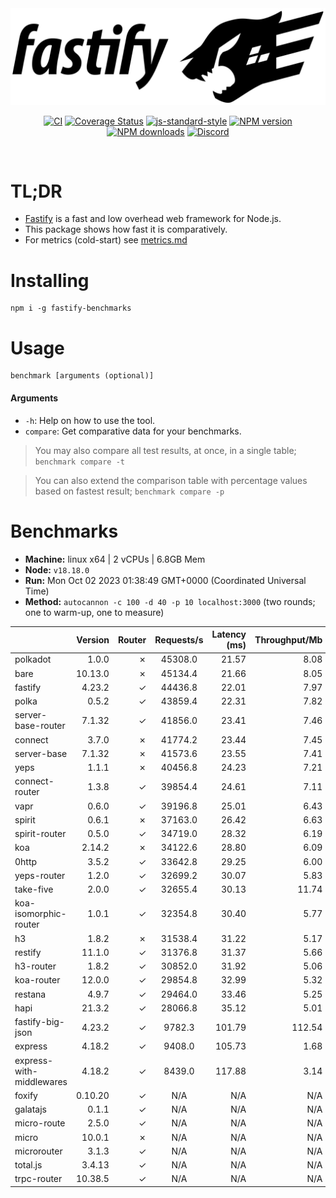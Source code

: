 <div align="center">
  <img src="https://github.com/fastify/graphics/raw/HEAD/fastify-landscape-outlined.svg" width="650" height="auto"/>
</div>

<div align="center">

[![CI](https://github.com/fastify/fastify/workflows/ci/badge.svg)](https://github.com/fastify/fastify/actions/workflows/ci.yml)
[![Coverage Status](https://coveralls.io/repos/github/fastify/fastify/badge.svg?branch=master)](https://coveralls.io/github/fastify/fastify?branch=master)
[![js-standard-style](https://img.shields.io/badge/code%20style-standard-brightgreen.svg?style=flat)](http://standardjs.com/)
[![NPM version](https://img.shields.io/npm/v/fastify.svg?style=flat)](https://www.npmjs.com/package/fastify)
[![NPM downloads](https://img.shields.io/npm/dm/fastify.svg?style=flat)](https://www.npmjs.com/package/fastify) [![Discord](https://img.shields.io/discord/725613461949906985)](https://discord.gg/fastify)

</div>
<br />

# TL;DR

* [Fastify](https://github.com/fastify/fastify) is a fast and low overhead web framework for Node.js.
* This package shows how fast it is comparatively.
* For metrics (cold-start) see [metrics.md](./METRICS.md)

# Installing

```
npm i -g fastify-benchmarks
```

# Usage

```
benchmark [arguments (optional)]
```

#### Arguments

* `-h`: Help on how to use the tool.
* `compare`: Get comparative data for your benchmarks.

> You may also compare all test results, at once, in a single table; `benchmark compare -t`

> You can also extend the comparison table with percentage values based on fastest result; `benchmark compare -p`
# Benchmarks

* __Machine:__ linux x64 | 2 vCPUs | 6.8GB Mem
* __Node:__ `v18.18.0`
* __Run:__ Mon Oct 02 2023 01:38:49 GMT+0000 (Coordinated Universal Time)
* __Method:__ `autocannon -c 100 -d 40 -p 10 localhost:3000` (two rounds; one to warm-up, one to measure)

|                          | Version | Router | Requests/s | Latency (ms) | Throughput/Mb |
| :--                      | --:     | --:    | :-:        | --:          | --:           |
| polkadot                 | 1.0.0   | ✗      | 45308.0    | 21.57        | 8.08          |
| bare                     | 10.13.0 | ✗      | 45134.4    | 21.66        | 8.05          |
| fastify                  | 4.23.2  | ✓      | 44436.8    | 22.01        | 7.97          |
| polka                    | 0.5.2   | ✓      | 43859.4    | 22.31        | 7.82          |
| server-base-router       | 7.1.32  | ✓      | 41856.0    | 23.41        | 7.46          |
| connect                  | 3.7.0   | ✗      | 41774.2    | 23.44        | 7.45          |
| server-base              | 7.1.32  | ✗      | 41573.6    | 23.55        | 7.41          |
| yeps                     | 1.1.1   | ✗      | 40456.8    | 24.23        | 7.21          |
| connect-router           | 1.3.8   | ✓      | 39854.4    | 24.61        | 7.11          |
| vapr                     | 0.6.0   | ✓      | 39196.8    | 25.01        | 6.43          |
| spirit                   | 0.6.1   | ✗      | 37163.0    | 26.42        | 6.63          |
| spirit-router            | 0.5.0   | ✓      | 34719.0    | 28.32        | 6.19          |
| koa                      | 2.14.2  | ✗      | 34122.6    | 28.80        | 6.09          |
| 0http                    | 3.5.2   | ✓      | 33642.8    | 29.25        | 6.00          |
| yeps-router              | 1.2.0   | ✓      | 32699.2    | 30.07        | 5.83          |
| take-five                | 2.0.0   | ✓      | 32655.4    | 30.13        | 11.74         |
| koa-isomorphic-router    | 1.0.1   | ✓      | 32354.8    | 30.40        | 5.77          |
| h3                       | 1.8.2   | ✗      | 31538.4    | 31.22        | 5.17          |
| restify                  | 11.1.0  | ✓      | 31376.8    | 31.37        | 5.66          |
| h3-router                | 1.8.2   | ✓      | 30852.0    | 31.92        | 5.06          |
| koa-router               | 12.0.0  | ✓      | 29854.8    | 32.99        | 5.32          |
| restana                  | 4.9.7   | ✓      | 29464.0    | 33.46        | 5.25          |
| hapi                     | 21.3.2  | ✓      | 28066.8    | 35.12        | 5.01          |
| fastify-big-json         | 4.23.2  | ✓      | 9782.3     | 101.79       | 112.54        |
| express                  | 4.18.2  | ✓      | 9408.0     | 105.73       | 1.68          |
| express-with-middlewares | 4.18.2  | ✓      | 8439.0     | 117.88       | 3.14          |
| foxify                   | 0.10.20 | ✓      | N/A        | N/A          | N/A           |
| galatajs                 | 0.1.1   | ✓      | N/A        | N/A          | N/A           |
| micro-route              | 2.5.0   | ✓      | N/A        | N/A          | N/A           |
| micro                    | 10.0.1  | ✗      | N/A        | N/A          | N/A           |
| microrouter              | 3.1.3   | ✓      | N/A        | N/A          | N/A           |
| total.js                 | 3.4.13  | ✓      | N/A        | N/A          | N/A           |
| trpc-router              | 10.38.5 | ✓      | N/A        | N/A          | N/A           |
